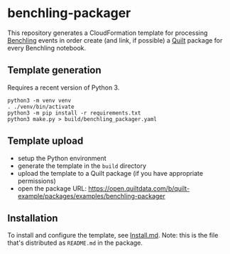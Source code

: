 # benchling-packager

This repository generates a CloudFormation template for processing
[Benchling](https://benchling.com/) events in order create
(and link, if possible) a [Quilt](https://quiltdata.com/)
package for every Benchling notebook.

## Template generation

Requires a recent version of Python 3.

```shell
python3 -m venv venv
. ./venv/bin/activate
python3 -m pip install -r requirements.txt
python3 make.py > build/benchling_packager.yaml
```

## Template upload

- setup the Python environment
- generate the template in the `build` directory
- upload the template to a Quilt package (if you have appropriate permissions)
- open the package URL: <https://open.quiltdata.com/b/quilt-example/packages/examples/benchling-packager>

## Installation

To install and configure the template, see [Install.md](Install.md).
Note: this is the file that's distributed as `README.md` in the package.
